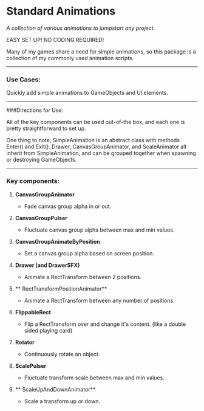 # Standard Animations

_A collection of various animations to jumpstart any project._

EASY SET UP! NO CODING REQUIRED!

Many of my games share a need for simple animations, so this package is a collection of my commonly used animation scripts.

---

### Use Cases:

Quickly add simple animations to GameObjects and UI elements.

---

###Directions for Use:

All of the key components can be used out-of-the box, and each one is pretty straightforward to set up.

One thing to note, SimpleAnimation is an abstract class with methods Enter() and Exit(). Drawer, CanvasGroupAnimator, and ScaleAnimator all inherit from SimpleAnimation, and can be grouped together when spawning or destroying GameObjects.

---

### Key components:

1. **CanvasGroupAnimator**
   * Fade canvas group alpha in or out.


1. **CanvasGroupPulser**
   * Fluctuate canvas group alpha between max and min values.


1. **CanvasGroupAnimateByPosition**
   * ​Set a canvas group alpha based on screen position.

   
1. **Drawer (and DrawerSFX)**
   * ​Animate a RectTransform between 2 positions.


1. ** RectTransformPositionAnimator**
   * ​Animate a RectTransform between any number of positions.


1. **FlippableRect**
   * ​​Flip a RectTransform over and change it's content. (like a double sided playing card)


1. **Rotator**
   * ​Continuously rotate an object.


1. **ScalePulser**
   * ​Fluctuate transform scale between max and min values.


1. ** ScaleUpAndDownAnimator**
   * ​Scale a transform up or down.

